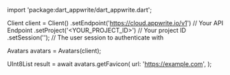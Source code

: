 import 'package:dart_appwrite/dart_appwrite.dart';

Client client = Client()
    .setEndpoint('https://cloud.appwrite.io/v1') // Your API Endpoint
    .setProject('&lt;YOUR_PROJECT_ID&gt;') // Your project ID
    .setSession(''); // The user session to authenticate with

Avatars avatars = Avatars(client);

UInt8List result = await avatars.getFavicon(
    url: 'https://example.com',
);
